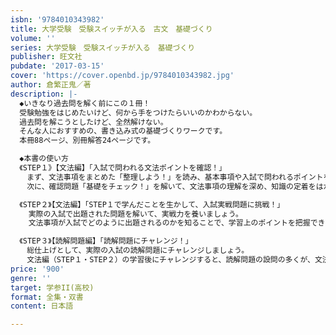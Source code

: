 ```yaml
---
isbn: '9784010343982'
title: 大学受験　受験スイッチが入る　古文　基礎づくり
volume: ''
series: 大学受験　受験スイッチが入る　基礎づくり
publisher: 旺文社
pubdate: '2017-03-15'
cover: 'https://cover.openbd.jp/9784010343982.jpg'
author: 倉繁正鬼／著
description: |-
  ◆いきなり過去問を解く前にこの１冊！
  受験勉強をはじめたいけど、何から手をつけたらいいのかわからない。
  過去問を解こうとしたけど、全然解けない。
  そんな人におすすめの、書き込み式の基礎づくりワークです。
  本冊88ページ、別冊解答24ページです。

  ◆本書の使い方
  《STEP１》【文法編】「入試で問われる文法ポイントを確認！」
  　まず、文法事項をまとめた「整理しよう！」を読み、基本事項や入試で問われるポイントを確認しましょう。
  　次に、確認問題「基礎をチェック！」を解いて、文法事項の理解を深め、知識の定着をはかります。

  《STEP２》【文法編】「STEP１で学んだことを生かして、入試実戦問題に挑戦！」
    実際の入試で出題された問題を解いて、実戦力を養いましょう。
    文法事項が入試でどのように出題されるのかを知ることで、学習上のポイントを把握できます。

  《STEP３》【読解問題編】「読解問題にチャレンジ！」
  　総仕上げとして、実際の入試の読解問題にチャレンジしましょう。
  　文法編（STEP１・STEP２）の学習後にチャレンジすると、読解問題の設問の多くが、文法知識の積み重ねで解けることを実感できます。
price: '900'
genre: ''
target: 学参II(高校)
format: 全集・双書
content: 日本語

---
```

